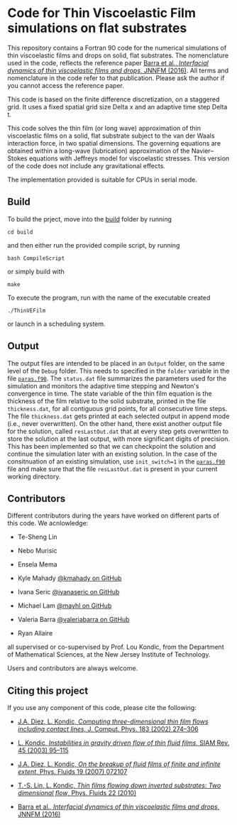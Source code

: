 # Code for Thin Viscoelastic Film simulations on flat substrates

This repository contains a Fortran 90 code for the numerical simulations of thin viscoelastic films and drops on solid, flat substrates. The nomenclature used in the code, reflects the reference paper 
[Barra et al., *Interfacial dynamics of thin viscoelastic films and drops*, JNNFM (2016)](http://dx.doi.org/10.1016/j.jnnfm.2016.10.001). 
All terms and nomenclature in the code refer to that publication. Please ask the author if you cannot access the reference paper.

This code is based on the finite difference discretization, on a staggered grid. 
It uses a fixed spatial grid size Delta x and an adaptive time step Delta t.

This code solves the thin film (or long wave) approximation of thin viscoelastic films 
on a solid, flat substrate subject to the van der Waals interaction force, in two spatial dimensions. 
The governing equations are obtained within a long-wave (lubrication) approximation of the Navier–Stokes equations 
with Jeffreys model for viscoelastic stresses. This version of the code does not include any gravitational effects. 

The implementation provided is suitable for CPUs in serial mode. 

## Build

To build the prject, move into the [build](./build/) folder by running 

`cd build`

and then either run the provided compile script, by running

`bash CompileScript`

or simply build with 

`make`

To execute the program, run with the name of the executable created

`./ThinVEFilm`

or launch in a scheduling system.

## Output

The output files are intended to be placed in an `Output` folder, on the same level of the `Debug` folder. This needs to specified in the `folder` variable in the file [`paras.f90`](./paras.f90). The `status.dat` file summarizes the parameters used for the simulation and monitors the adaptive time stepping and Newton's convergence in time. The state variable of the thin film equation is the thickness of the film relative to the solid substrate, printed in the file `thickness.dat`, for all contiguous grid points, for all consecutive time steps. The file `thickness.dat` gets printed at each selected output in append mode (i.e., never overwritten). On the other hand, there exist another output file for the solution, called `resLastOut.dat` that at every step gets overwritten to store the solution at the last output, with more significant digits of precision. This has been implemented so that we can checkpoint the solution and continue the simulation later with an existing solution. In the case of the consitnuation of an existing simulation, use `init_switch=1` in the [`paras.f90`](./paras.f90) file and make sure that the file `resLastOut.dat` is present in your current working directory.

## Contributors
Different contributors during the years have worked on different parts of this code. We acnlowledge:

* Te-Sheng Lin

* Nebo Murisic

* Ensela Mema

* Kyle Mahady [@kmahady on GitHub](https://github.com/kmahady)

* Ivana Seric [@ivanaseric on GitHub](https://github.com/ivanaseric)

* Michael Lam [@mayhl on GitHub](https://github.com/mayhl/)

* Valeria Barra [@valeriabarra on GitHub](https://github.com/valeriabarra)

* Ryan Allaire

all supervised or co-supervised by Prof. Lou Kondic, 
from the Department of Mathematical Sciences, at the New Jersey Institute of Technology.

Users and contributors are always welcome.

## Citing this project

If you use any component of this code, please cite the following:

* [J.A. Diez, L. Kondic, *Computing three-dimensional thin film flows including contact lines*, J. Comput. Phys. 183 (2002) 274–306](http://www.sciencedirect.com/science/article/pii/S0021999102971974)

* [L. Kondic, *Instabilities in gravity driven flow of thin fluid films*, SIAM Rev. 45 (2003) 95–115](https://doi.org/10.1137/S003614450240135) 

* [J.A. Diez, L. Kondic, *On the breakup of fluid films of finite and infinite extent*, Phys. Fluids 19 (2007) 072107](https://doi.org/10.1063/1.2749515)

* [T.-S. Lin, L. Kondic, *Thin films flowing down inverted substrates: Two dimensional flow*, Phys. Fluids 22 (2010)](https://aip.scitation.org/doi/10.1063/1.3428753)

* [Barra et al., *Interfacial dynamics of thin viscoelastic films and drops*, JNNFM (2016)](http://dx.doi.org/10.1016/j.jnnfm.2016.10.001)
